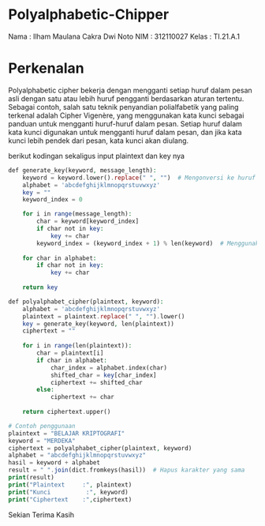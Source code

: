 # Polyalphabetic-Chipper

Nama    : Ilham Maulana Cakra Dwi Noto
NIM     : 312110027
Kelas   : TI.21.A.1

<h1>Perkenalan</h1>

Polyalphabetic cipher bekerja dengan mengganti setiap huruf dalam pesan asli dengan satu atau lebih huruf pengganti berdasarkan aturan tertentu. Sebagai contoh, salah satu teknik penyandian polialfabetik yang paling terkenal adalah Cipher Vigenère, yang menggunakan kata kunci sebagai panduan untuk mengganti huruf-huruf dalam pesan. Setiap huruf dalam kata kunci digunakan untuk mengganti huruf dalam pesan, dan jika kata kunci lebih pendek dari pesan, kata kunci akan diulang.

berikut kodingan sekaligus input plaintext dan key nya

```php
def generate_key(keyword, message_length):
    keyword = keyword.lower().replace(" ", "")  # Mengonversi ke huruf kecil dan menghapus spasi
    alphabet = 'abcdefghijklmnopqrstuvwxyz'
    key = ""
    keyword_index = 0

    for i in range(message_length):
        char = keyword[keyword_index]
        if char not in key:
            key += char
        keyword_index = (keyword_index + 1) % len(keyword)  # Menggunakan modulo untuk melingkupi kunci jika pesan lebih panjang dari kunci
    
    for char in alphabet:
        if char not in key:
            key += char
    
    return key

def polyalphabet_cipher(plaintext, keyword):
    alphabet = 'abcdefghijklmnopqrstuvwxyz'
    plaintext = plaintext.replace(" ", "").lower()
    key = generate_key(keyword, len(plaintext))
    ciphertext = ""
    
    for i in range(len(plaintext)):
        char = plaintext[i]
        if char in alphabet:
            char_index = alphabet.index(char)
            shifted_char = key[char_index]
            ciphertext += shifted_char
        else:
            ciphertext += char
    
    return ciphertext.upper()

# Contoh penggunaan
plaintext = "BELAJAR KRIPTOGRAFI"
keyword = "MERDEKA"
ciphertext = polyalphabet_cipher(plaintext, keyword)
alphabet = "abcdefghijklmnopqrstuvwxyz"
hasil = keyword + alphabet
result = " ".join(dict.fromkeys(hasil))  # Hapus karakter yang sama
print(result)
print("Plaintext     :", plaintext)
print("Kunci          :", keyword)
print("Ciphertext    :",ciphertext)

```
Sekian Terima Kasih
